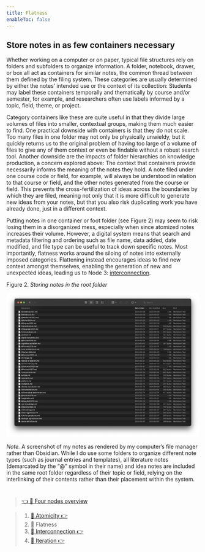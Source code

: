 ```yaml
---
title: Flatness
enableToc: false
---
```


## Store notes in as few containers necessary

Whether working on a computer or on paper, typical file structures rely on folders and subfolders to organize information. A folder, notebook, drawer, or box all act as containers for similar notes, the common thread between them defined by the filing system. These categories are usually determined by either the notes’ intended use or the context of its collection: Students may label these containers temporally and thematically by course and/or semester, for example, and researchers often use labels informed by a topic, field, theme, or project.

Category containers like these are quite useful in that they divide large volumes of files into smaller, contextual groups, making them much easier to find. One practical downside with containers is that they do not scale. Too many files in one folder may not only be physically unwieldy, but it quickly returns us to the original problem of having too large of a volume of files to give any of them context or even be findable without a robust search tool. Another downside are the impacts of folder hierarchies on knowledge production, a concern explored above: The context that containers provide necessarily informs the meaning of the notes they hold. A note filed under one course code or field, for example, will always be understood in relation to that course or field, and the other notes generated from the course or field. This prevents the cross-fertilization of ideas across the boundaries by which they are filed, meaning not only that it is more difficult to generate new ideas from your notes, but that you also risk duplicating work you have already done, just in a different context.

Putting notes in one container or foot folder (see Figure 2) may seem to risk losing them in a disorganized mess, especially when since atomized notes increases their volume. However, a digital system means that search and metadata filtering and ordering such as file name, data added, date modified, and file type can be useful to track down specific notes. Most importantly, flatness works around the siloing of notes into externally imposed categories. Flattening instead encourages ideas to find new context amongst themselves, enabling the generation of new and unexpected ideas, leading us to Node 3: [interconnection](Interconnection.md).

Figure 2. *Storing notes in the root folder*

![A screenshot of a file folder system listing approximately 25 Markdown files. Each file is titled with the name of a concept or source, such as "paratext.md," "digital humanities.md," or "@Berlant1998.md."](Figure2.png)

*Note.* A screenshot of my notes as rendered by my computer’s file manager rather than Obsidian. While I do use some folders to organize different note types (such as journal entries and templates), all literature notes (demarcated by the “@” symbol in their name) and idea notes are included in the same root folder regardless of their topic or field, relying on the interlinking of their contents rather than their placement within the system.

# 

 > 
 > [👈 📖 Four nodes overview](Four%20nodes%20of%20a%20feminist%20note-taking%20methodology.md)

 > 
 > 1. [📖 Atomicity 👉 ](Atomicity.md)
 > 1. 📖 Flatness
 > 1. [📖 Interconnection 👉 ](Interconnection.md)
 > 1. [📖 Iteration 👉 ](Iteration.md)
